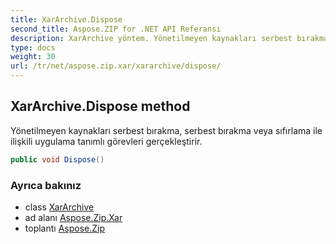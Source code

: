 ```yaml
---
title: XarArchive.Dispose
second_title: Aspose.ZIP for .NET API Referansı
description: XarArchive yöntem. Yönetilmeyen kaynakları serbest bırakma serbest bırakma veya sıfırlama ile ilişkili uygulama tanımlı görevleri gerçekleştirir.
type: docs
weight: 30
url: /tr/net/aspose.zip.xar/xararchive/dispose/
---
```

## XarArchive.Dispose method

Yönetilmeyen kaynakları serbest bırakma, serbest bırakma veya sıfırlama ile ilişkili uygulama tanımlı görevleri gerçekleştirir.

```csharp
public void Dispose()
```

### Ayrıca bakınız

* class [XarArchive](../)
* ad alanı [Aspose.Zip.Xar](../../xararchive/)
* toplantı [Aspose.Zip](../../../)


